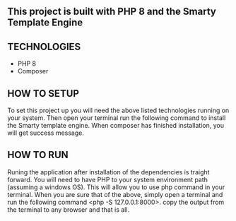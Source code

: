 ## This project is built with PHP 8 and the Smarty Template Engine

## TECHNOLOGIES
- PHP 8
- Composer

## HOW TO SETUP
To set this project up you will need the above listed technologies running on your system.
Then open your terminal run the following command <composer update> to install the Smarty template engine. When composer has finished installation, you will get success message.

## HOW TO RUN
Runing the application after installation of the dependencies is traight forward. You will need to have PHP to your system environment path (assuming a windows OS). This will allow you to use php command in your terminal. When you are sure that of the above, simply open a terminal and run the following command <php -S 127.0.0.1:8000>. copy the output from the terminal to any browser and that is all.
